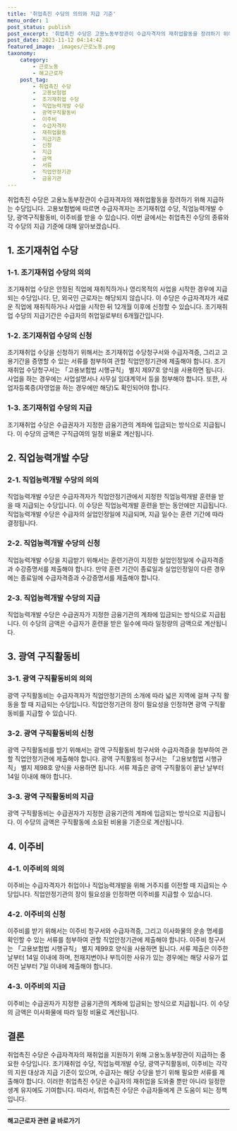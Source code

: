 ```yaml
---
title: '취업촉진 수당의 의의와 지급 기준'
menu_order: 1
post_status: publish
post_excerpt: '취업촉진 수당은 고용노동부장관이 수급자격자의 재취업활동을 장려하기 위해 지급하는 수당입니다. 고용보험법에 따르면 수급자격자는 조기재취업 수당, 직업능력개발 수당, 광역구직활동비, 이주비를 받을 수 있습니다. 이번 글에서는 취업촉진 수당의 종류와 각 수당의 지급 기준에 대해 알아보겠습니다.'
post_date: 2023-11-12 04:14:42
featured_image: _images/근로노동.png
taxonomy:
    category:
        - 근로노동
        - 해고근로자
    post_tag:
        - 취업촉진 수당
        -  고용보험법
        -  조기재취업 수당
        -  직업능력개발 수당
        -  광역구직활동비
        -  이주비
        -  수급자격자
        -  재취업활동
        -  지급기준
        -  신청
        -  지급
        -  금액
        -  서류
        -  직업안정기관
        -  금융기관
---
```



취업촉진 수당은 고용노동부장관이 수급자격자의 재취업활동을 장려하기 위해 지급하는 수당입니다. 고용보험법에 따르면 수급자격자는 조기재취업 수당, 직업능력개발 수당, 광역구직활동비, 이주비를 받을 수 있습니다. 이번 글에서는 취업촉진 수당의 종류와 각 수당의 지급 기준에 대해 알아보겠습니다.

## 1. 조기재취업 수당

### 1-1. 조기재취업 수당의 의의

조기재취업 수당은 안정된 직업에 재취직하거나 영리목적의 사업을 시작한 경우에 지급되는 수당입니다. 단, 외국인 근로자는 해당되지 않습니다. 이 수당은 수급자격자가 새로운 직업에 재취직하거나 사업을 시작한 뒤 12개월 이후에 신청할 수 있습니다. 조기재취업 수당의 지급기간은 수급자의 취업일로부터 6개월간입니다.

### 1-2. 조기재취업 수당의 신청

조기재취업 수당을 신청하기 위해서는 조기재취업 수당청구서와 수급자격증, 그리고 고용기간을 증명할 수 있는 서류를 첨부하여 관할 직업안정기관에 제출해야 합니다. 조기재취업 수당청구서는 「고용보험법 시행규칙」 별지 제97호 양식을 사용하면 됩니다. 사업을 하는 경우에는 사업설명서나 사무실 임대계약서 등을 첨부해야 합니다. 또한, 사업자등록증(자영업을 하는 경우에만 해당)도 확인되어야 합니다.

### 1-3. 조기재취업 수당의 지급

조기재취업 수당은 수급권자가 지정한 금융기관의 계좌에 입금되는 방식으로 지급됩니다. 이 수당의 금액은 구직급여의 일정 비율로 계산됩니다.

## 2. 직업능력개발 수당

### 2-1. 직업능력개발 수당의 의의

직업능력개발 수당은 수급자격자가 직업안정기관에서 지정한 직업능력개발 훈련을 받을 때 지급되는 수당입니다. 이 수당은 직업능력개발 훈련을 받는 동안에만 지급됩니다. 직업능력개발 수당은 수급자의 실업인정일에 지급되며, 지급 일수는 훈련 기간에 따라 결정됩니다.

### 2-2. 직업능력개발 수당의 신청

직업능력개발 수당을 지급받기 위해서는 훈련기관이 지정한 실업인정일에 수급자격증과 수강증명서를 제출해야 합니다. 만약 훈련 기간이 종료일과 실업인정일이 다른 경우에는 종료일에 수급자격증과 수강증명서를 제출해야 합니다.

### 2-3. 직업능력개발 수당의 지급

직업능력개발 수당은 수급권자가 지정한 금융기관의 계좌에 입금되는 방식으로 지급됩니다. 이 수당의 금액은 수급자가 훈련을 받은 일수에 따라 일정량의 금액으로 계산됩니다.

## 3. 광역 구직활동비

### 3-1. 광역 구직활동비의 의의

광역 구직활동비는 수급자격자가 직업안정기관의 소개에 따라 넓은 지역에 걸쳐 구직 활동을 할 때 지급되는 수당입니다. 직업안정기관의 장이 필요성을 인정하면 광역 구직활동비를 지급할 수 있습니다.

### 3-2. 광역 구직활동비의 신청

광역 구직활동비를 받기 위해서는 광역 구직활동비 청구서와 수급자격증을 첨부하여 관할 직업안정기관에 제출해야 합니다. 광역 구직활동비 청구서는 「고용보험법 시행규칙」 별지 제98호 양식을 사용하면 됩니다. 서류 제출은 광역 구직활동이 끝난 날부터 14일 이내에 해야 합니다.

### 3-3. 광역 구직활동비의 지급

광역 구직활동비는 수급권자가 지정한 금융기관의 계좌에 입금되는 방식으로 지급됩니다. 이 수당의 금액은 구직활동에 소요된 비용을 기준으로 계산됩니다.

## 4. 이주비

### 4-1. 이주비의 의의

이주비는 수급자격자가 취업이나 직업능력개발을 위해 거주지를 이전할 때 지급되는 수당입니다. 직업안정기관의 장이 필요성을 인정하면 이주비를 지급할 수 있습니다.

### 4-2. 이주비의 신청

이주비를 받기 위해서는 이주비 청구서와 수급자격증, 그리고 이사화물의 운송 명세를 확인할 수 있는 서류를 첨부하여 관할 직업안정기관에 제출해야 합니다. 이주비 청구서는 「고용보험법 시행규칙」 별지 제99호 양식을 사용하면 됩니다. 서류 제출은 이주한 날부터 14일 이내에 하며, 천재지변이나 부득이한 사유가 있는 경우에는 해당 사유가 없어진 날부터 7일 이내에 제출해야 합니다.

### 4-3. 이주비의 지급

이주비는 수급권자가 지정한 금융기관의 계좌에 입금되는 방식으로 지급됩니다. 이 수당의 금액은 이사화물에 따라 일정 비율로 계산됩니다.

## 결론

취업촉진 수당은 수급자격자의 재취업을 지원하기 위해 고용노동부장관이 지급하는 중요한 수당입니다. 조기재취업 수당, 직업능력개발 수당, 광역구직활동비, 이주비는 각각의 지원 대상과 지급 기준이 있으며, 수급자는 해당 수당을 받기 위해 필요한 서류를 제출해야 합니다. 이러한 취업촉진 수당은 수급자의 재취업을 도와줄 뿐만 아니라 일정한 생계 유지에도 기여합니다. 따라서, 취업촉진 수당은 수급자들에게 큰 도움이 되는 정책입니다.
                        

<!-- wp:separator -->
<hr class="wp-block-separator has-alpha-channel-opacity"/>
<!-- /wp:separator -->

<!-- wp:group {"backgroundColor":"base","layout":{"type":"constrained"}} -->
<div class="wp-block-group has-base-background-color has-background"><!-- wp:paragraph {"align":"center","fontSize":"medium"} -->
<p class="has-text-align-center has-large-font-size"><strong>해고근로자 관련 글 바로가기</strong></p>
<!-- /wp:paragraph -->


<!-- wp:latest-posts
{"categories":[{"id":12660,"count":19,"description":"","link":"https://uknowlaw.com/category/%ed%95%b4%ea%b3%a0%ea%b7%bc%eb%a1%9c%ec%9e%90/","name":"해고근로자","slug":"해고근로자","taxonomy":"category","parent":0,"meta":[],"_links":{"self":[{"href":"https://uknowlaw.com/wp-json/wp/v2/categories/12660"}],"collection":[{"href":"https://uknowlaw.com/wp-json/wp/v2/categories"}],"about":[{"href":"https://uknowlaw.com/wp-json/wp/v2/taxonomies/category"}],"wp:post_type":[{"href":"https://uknowlaw.com/wp-json/wp/v2/posts?categories=12660"}],"curies":[{"name":"wp","href":"https://api.w.org/{rel}","templated":true}]}}],"postsToShow":100,"excerptLength":28,"postLayout":"grid","columns":2,"featuredImageAlign":"left","featuredImageSizeSlug":"large","fontSize":"medium"} /--></div>
<!-- /wp:group -->